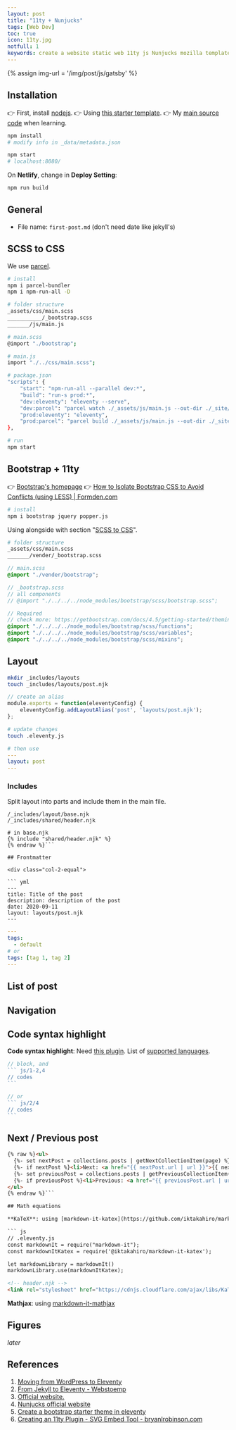 ```yaml
---
layout: post
title: "11ty + Nunjucks"
tags: [Web Dev]
toc: true
icon: 11ty.jpg
notfull: 1
keywords: create a website static web 11ty js Nunjucks mozilla template language liquid
---
```


{% assign img-url = '/img/post/js/gatsby' %}

## Installation

👉 First, install [nodejs](/nodejs-npm).
👉 Using [this starter template](https://github.com/11ty/eleventy-base-blog).
👉 My [main source code](https://github.com/math2it/texmath-static/tree/11ty) when learning.

<div class="col-2-equal">

``` bash
npm install
# modify info in _data/metadata.json
```

``` bash
npm start
# localhost:8080/
```
</div>

On **Netlify**, change in __Deploy Setting__:

``` bash
npm run build
```

## General

- File name: `first-post.md` (don't need date like jekyll's)

## SCSS to CSS

We use [parcel](https://parceljs.org/).

<div class="col-2-equal">

``` bash
# install
npm i parcel-bundler
npm i npm-run-all -D
```

``` bash
# folder structure
_assets/css/main.scss
___________/_bootstrap.scss
_______/js/main.js
```
</div>

<div class="col-2-equal">

``` bash
# main.scss
@import "./bootstrap";
```

``` bash
# main.js
import "./../css/main.scss";
```
</div>

``` bash
# package.json
"scripts": {
    "start": "npm-run-all --parallel dev:*",
    "build": "run-s prod:*",
    "dev:eleventy": "eleventy --serve",
    "dev:parcel": "parcel watch ./_assets/js/main.js --out-dir ./_site/assets",
    "prod:eleventy": "eleventy",
    "prod:parcel": "parcel build ./_assets/js/main.js --out-dir ./_site/assets",
},
```

``` bash
# run
npm start
```

## Bootstrap + 11ty

👉 [Bootstrap's homepage](https://getbootstrap.com)
👉 [How to Isolate Bootstrap CSS to Avoid Conflicts (using LESS) | Formden.com](https://formden.com/blog/isolate-bootstrap)


``` bash
# install
npm i bootstrap jquery popper.js
```

Using alongside with section "[SCSS to CSS](#scss-to-css)".

``` bash
# folder structure
_assets/css/main.scss
_______/vender/_bootstrap.scss
```

``` scss
// main.scss
@import "./vender/bootstrap";
```

``` scss
// _bootstrap.scss
// all components
// @import "./../../../node_modules/bootstrap/scss/bootstrap.scss";

// Required
// check more: https://getbootstrap.com/docs/4.5/getting-started/theming/#importing
@import "./../../../node_modules/bootstrap/scss/functions";
@import "./../../../node_modules/bootstrap/scss/variables";
@import "./../../../node_modules/bootstrap/scss/mixins";
```

## Layout

<div class="col-2-equal">

``` bash
mkdir _includes/layouts
touch _includes/layouts/post.njk
```

``` js
// create an alias
module.exports = function(eleventyConfig) {
    eleventyConfig.addLayoutAlias('post', 'layouts/post.njk');
};
```

``` bash
# update changes
touch .eleventy.js
```

``` yml
# then use
---
layout: post
---
```
</div>

### Includes

Split layout into parts and include them in the main file.

```{% raw %} bash
/_includes/layout/base.njk
/_includes/shared/header.njk

# in base.njk
{% include "shared/header.njk" %}
{% endraw %}```

## Frontmatter

<div class="col-2-equal">

``` yml
---
title: Title of the post
description: description of the post
date: 2020-09-11
layout: layouts/post.njk
---
```

``` yml
---
tags:
  - default
# or
tags: [tag 1, tag 2]
---
```
</div>

## List of post

## Navigation

## Code syntax highlight

**Code syntax highlight**: Need [this plugin](https://www.11ty.dev/docs/plugins/syntaxhighlight/). List of [supported languages](https://prismjs.com/#languages-list).

<div class="col-2-equal">

~~~ js
// block, and
``` js/1-2,4
// codes
```
~~~

~~~ js
// or
``` js/2/4
// codes
```
~~~
</div>

## Next / Previous post

``` html
{% raw %}<ul>
  {%- set nextPost = collections.posts | getNextCollectionItem(page) %}
  {%- if nextPost %}<li>Next: <a href="{{ nextPost.url | url }}">{{ nextPost.data.title }}</a></li>{% endif %}
  {%- set previousPost = collections.posts | getPreviousCollectionItem(page) %}
  {%- if previousPost %}<li>Previous: <a href="{{ previousPost.url | url }}">{{ previousPost.data.title }}</a></li>{% endif %}
</ul>
{% endraw %}```

## Math equations

**KaTeX**: using [markdown-it-katex](https://github.com/iktakahiro/markdown-it-katex/),

``` js
// .eleventy.js
const markdownIt = require("markdown-it");
const markdownItKatex = require('@iktakahiro/markdown-it-katex');

let markdownLibrary = markdownIt()
markdownLibrary.use(markdownItKatex);
```

``` html
<!-- header.njk -->
<link rel="stylesheet" href="https://cdnjs.cloudflare.com/ajax/libs/KaTeX/0.11.1/katex.min.css">
```

**Mathjax**: using [markdown-it-mathjax](https://github.com/classeur/markdown-it-mathjax)

## Figures

_later_

## References

1. [Moving from WordPress to Eleventy](https://www.mattnortham.com/blog/2020/moving-from-wordpress-to-eleventy/)
2. [From Jekyll to Eleventy - Webstoemp](https://www.webstoemp.com/blog/from-jekyll-to-eleventy/)
3. [Official website.](https://www.11ty.dev/)
4. [Nunjucks official website](https://mozilla.github.io/nunjucks/)
5. [Create a bootstrap starter theme in eleventy](https://stevepolito.design/blog/create-a-bootstrap-starter-theme-in-eleventy/)
6. [Creating an 11ty Plugin - SVG Embed Tool - bryanlrobinson.com](https://bryanlrobinson.com/blog/creating-11ty-plugin-embed-svg-contents/)

